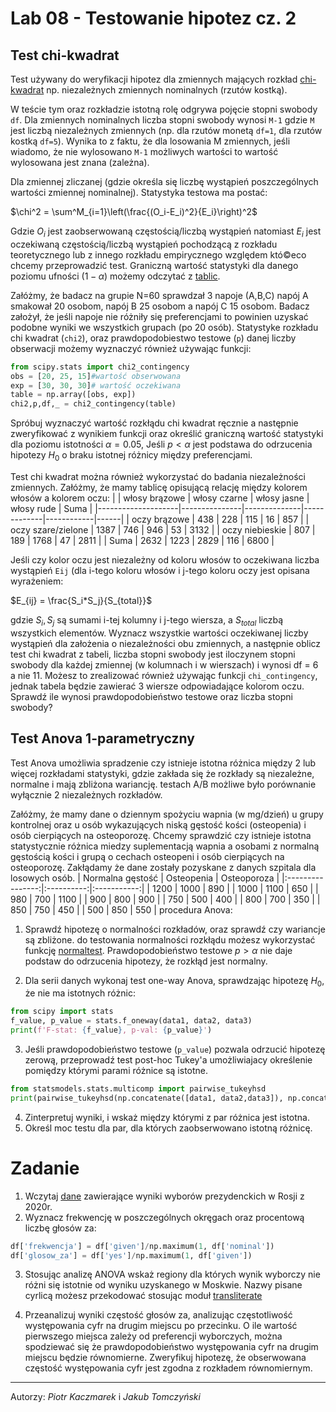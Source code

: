 # Lab 08 - Testowanie hipotez cz. 2
<!-- <-- https://www.kaggle.com/pmarcelino/comprehensive-data-exploration-with-python> -->

## Test chi-kwadrat
Test używany do weryfikacji hipotez dla zmiennych mających rozkład [chi-kwadrat](https://pl.wikipedia.org/wiki/Rozk%C5%82ad_chi_kwadrat) np. niezależnych zmiennych nominalnych (rzutów kostką).

W teście tym oraz rozkładzie istotną rolę odgrywa pojęcie stopni swobody `df`. Dla zmiennych nominalnych liczba stopni swobody wynosi `M-1` gdzie `M` jest liczbą niezależnych zmiennych (np. dla rzutów monetą `df=1`, dla rzutów kostką `df=5`). Wynika to z faktu, że dla losowania M zmiennych, jeśli wiadomo, że nie wylosowano `M-1` możliwych wartości to wartość wylosowana jest znana (zależna).

Dla zmiennej zliczanej (gdzie określa się liczbę wystąpień poszczególnych wartości zmiennej nominalnej). Statystyka testowa ma postać:

$\chi^2 = \sum^M_{i=1}\left(\frac{(O_i-E_i)^2}{E_i}\right)^2$

Gdzie $O_i$ jest zaobserwowaną częstością/liczbą wystąpień natomiast $E_i$ jest oczekiwaną częstością/liczbą  wystąpień pochodzącą z rozkładu teoretycznego lub z innego rozkładu empirycznego względem któ©eco chcemy przeprowadzić test. Graniczną wartość statystyki dla danego poziomu ufności ($1-\alpha$) możemy odczytać z [tablic](https://i.stack.imgur.com/PbEqv.jpg).

Załóżmy, że badacz na grupie N=60 sprawdzał 3 napoje (A,B,C) napój A smakował 20 osobom, napój B 25 osobom a napój C 15 osobom. Badacz założył, że jeśli napoje nie różniły się preferencjami to powinien uzyskać podobne wyniki we wszystkich grupach (po 20 osób). 
Statystyke rozkładu chi kwadrat (`chi2`), oraz prawdopodobiestwo testowe (`p`) danej liczby obserwacji możemy wyznaczyć również używając funkcji:
``` python
from scipy.stats import chi2_contingency
obs = [20, 25, 15]#wartość obserwowana
exp = [30, 30, 30]# wartość oczekiwana
table = np.array([obs, exp])
chi2,p,df,_ = chi2_contingency(table)
```

Spróbuj wyznaczyć wartość rozkłądu chi kwadrat ręcznie a następnie zweryfikować z wynikiem funkcji oraz określić graniczną wartość statystyki dla poziomu istotności $\alpha=0.05$, Jeśli $p<\alpha$ jest podstawa do odrzucenia hipotezy $H_0$ o braku istotnej różnicy między preferencjami.

Test chi kwadrat można również wykorzystać do badania niezależności zmiennych. Załóżmy, że mamy tablicę opisującą relację między kolorem włosów a kolorem oczu: 
|                    | włosy brązowe | włosy czarne | włosy jasne | włosy rude | Suma |
|--------------------|---------------|--------------|-------------|------------|------|
| oczy brązowe       | 438           | 228          | 115         | 16         | 857  |
| oczy szare/zielone | 1387          | 746          | 946         | 53         | 3132 |
| oczy niebieskie    | 807           | 189          | 1768        | 47         | 2811 |
| Suma               | 2632          | 1223         | 2829        | 116        | 6800 |

Jeśli  czy kolor oczu jest niezależny od koloru włosów  to oczekiwana liczba wystąpień `Eij` (dla i-tego koloru włosów i j-tego koloru oczy jest opisana wyrażeniem:

$E_{ij} = \frac{S_i*S_j}{S_{total}}$


gdzie $S_i, S_j$ są sumami i-tej kolumny i j-tego wiersza, a $S_{total}$ liczbą wszystkich elementów.
Wyznacz wszystkie wartości oczekiwanej liczby wystąpień dla założenia o niezależności obu zmiennych, a następnie oblicz test chi kwadrat z tabeli, liczba stopni swobody jest iloczynem stopni swobody dla każdej zmiennej (w kolumnach i w wierszach) i wynosi df = 6 a nie 11.
Możesz to zrealizować również używając funkcji `chi_contingency`, jednak tabela będzie zawierać 3 wiersze odpowiadające kolorom oczu. Sprawdź ile wynosi prawdopodobieństwo testowe oraz liczba stopni swobody?

## Test Anova 1-parametryczny
Test Anova umożliwia spradzenie czy istnieje istotna różnica między 2 lub więcej rozkładami statystyki, gdzie zakłada się że rozkłady są niezależne, normalne i mają zbliżona wariancję. testach A/B możliwe było porównanie wyłącznie 2 niezależnych rozkładów.

Załóżmy, że mamy dane o dziennym spożyciu wapnia (w mg/dzień) u grupy kontrolnej oraz u osób wykazujących niską gęstość kości (osteopenia) i osób cierpiących na osteoporozę. Chcemy sprawdzić czy istnieje istotna statystycznie różnica  miedzy suplementacją wapnia  a osobami z normalną gęstością kości i grupą o cechach osteopeni i osób cierpiących na osteoporozę. Zakłądamy że dane zostały pozyskane z danych szpitala dla losowych osób.
| Normalna gęstość | Osteopenia | Osteoporoza |
|:----------------:|:----------:|:-----------:|
|       1200       |    1000    |     890     |
|       1000       |    1100    |     650     |
|        980       |     700    |     1100    |
|        900       |     800    |     900     |
|        750       |     500    |     400     |
|        800       |     700    |     350     |
|        850       |     750    |     450     |
|        500       |     850    |     550     |
procedura Anova:
1. Sprawdź hipotezę o normalności rozkładów, oraz sprawdź czy wariancje są zbliżone. do testowania normalności rozkłądu możesz wykorzystać funkcję [normaltest](https://docs.scipy.org/doc/scipy/reference/generated/scipy.stats.normaltest.html). Prawdopodobieństwo testowe $p > \alpha$ nie daje podstaw do odrzucenia hipotezy, że rozkłąd jest  normalny.

2. Dla serii danych wykonaj test one-way Anova, sprawdzając hipotezę $H_0$, że nie ma istotnych różnic:
``` python
from scipy import stats
f_value, p_value = stats.f_oneway(data1, data2, data3)
print(f'F-stat: {f_value}, p-val: {p_value}')
```
3. Jeśli prawdopodobieństwo testowe (`p_value`) pozwala odrzucić hipotezę zerową, przeprowadź test post-hoc Tukey'a umożliwiajacy określenie pomiędzy którymi parami różnice są istotne.
``` python
from statsmodels.stats.multicomp import pairwise_tukeyhsd
print(pairwise_tukeyhsd(np.concatenate([data1, data2,data3]), np.concatenate([['data1']*len(data1), ['data2']*len(data2), ['data3']*len(data3)])))
```
4. Zinterpretuj wyniki, i wskaż między którymi z par różnica jest istotna. 
5. Określ moc testu dla par, dla których zaobserwowano istotną różnicę. 
   
# Zadanie
1. Wczytaj [dane](https://github.com/pkaczmarek-put/EDA2020/blob/main/data/russia2020_vote.csv) zawierające wyniki wyborów prezydenckich w Rosji z 2020r.
2.  Wyznacz frekwencję w poszczególnych okręgach oraz procentową liczbę głosów za:
``` python
df['frekwencja'] = df['given']/np.maximum(1, df['nominal'])
df['glosow_za'] = df['yes']/np.maximum(1, df['given'])
```
3. Stosując analizę ANOVA wskaż regiony dla których wynik wyborczy nie różni się istotnie od wyniku uzyskanego w Moskwie. Nazwy pisane cyrlicą możesz przekodować stosując moduł [transliterate](https://pypi.org/project/transliterate/https://pypi.org/project/transliterate/)
   
4. Przeanalizuj wyniki częstość głosów za, analizując częstotliwość występowania cyfr na drugim miejscu po przecinku. O ile wartość pierwszego miejsca zależy od preferencji wyborczych, można spodziewać się że prawdopodobieństwo występowania cyfr na drugim miejscu będzie równomierne. Zweryfikuj hipotezę, że obserwowana częstość występowania cyfr jest zgodna z rozkładem równomiernym.



<!-- ## Testowanie hipotez dla rozkładów wielomianowych (multinomiar distribution) -->


---
Autorzy: *Piotr Kaczmarek* i *Jakub Tomczyński*
